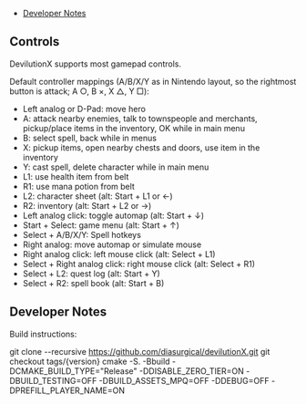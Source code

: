 





- [Developer Notes](#developer-notes)

















## Controls

DevilutionX supports most gamepad controls.

Default controller mappings (A/B/X/Y as in Nintendo layout, so the rightmost button is attack; A ○, B ×, X △, Y □):

-   Left analog or D-Pad: move hero
-   A: attack nearby enemies, talk to townspeople and merchants, pickup/place items in the inventory, OK while in main menu
-   B: select spell, back while in menus
-   X: pickup items, open nearby chests and doors, use item in the inventory
-   Y: cast spell, delete character while in main menu
-   L1: use health item from belt
-   R1: use mana potion from belt
-   L2: character sheet (alt: Start + L1 or ←)
-   R2: inventory (alt: Start + L2 or →)
-   Left analog click: toggle automap (alt: Start + ↓)
-   Start + Select: game menu (alt: Start + ↑)
-   Select + A/B/X/Y: Spell hotkeys
-   Right analog: move automap or simulate mouse
-   Right analog click: left mouse click (alt: Select + L1)
-   Select + Right analog click: right mouse click (alt: Select + R1)
-   Select + L2: quest log (alt: Start + Y)
-   Select + R2: spell book (alt: Start + B)

## Developer Notes

Build instructions:

git clone --recursive https://github.com/diasurgical/devilutionX.git 
git checkout tags/{version}
cmake -S. -Bbuild -DCMAKE_BUILD_TYPE="Release" -DDISABLE_ZERO_TIER=ON -DBUILD_TESTING=OFF -DBUILD_ASSETS_MPQ=OFF -DDEBUG=OFF -DPREFILL_PLAYER_NAME=ON
